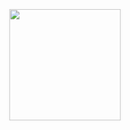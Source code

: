 
                                                                                   
<img src="https://www.startpage.com/av/proxy-image?piurl=https%3A%2F%2Fmedia.tenor.com%2FqBV7ItQKrCMAAAAi%2Fangry-angry-emoji.gif&sp=1748897107T60f778b822fd6493b83ae6411e8c024230e25afeed7d197c9b935e0095ec33d8" width="200">




